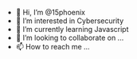 - 👋 Hi, I’m @15phoenix
- 👀 I’m interested in Cybersecurity
- 🌱 I’m currently learning Javascript
- 💞️ I’m looking to collaborate on ...
- 📫 How to reach me ...

<!---
15phoenix/15phoenix is a ✨ special ✨ repository because its `README.md` (this file) appears on your GitHub profile.
You can click the Preview link to take a look at your changes.
--->
